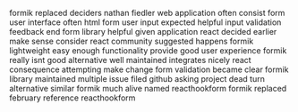 formik replaced deciders nathan fiedler web application often consist form user interface often html form user input expected helpful input validation feedback end form library helpful given application react decided earlier make sense consider react community suggested happens formik lightweight easy enough functionality provide good user experience formik really isnt good alternative well maintained integrates nicely react consequence attempting make change form validation became clear formik library maintained multiple issue filed github asking project dead turn alternative similar formik much alive named reacthookform formik replaced february reference reacthookform